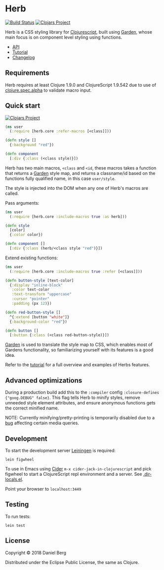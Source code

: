# Herb
[![Build Status](https://travis-ci.org/roosta/herb.svg?branch=master)](https://travis-ci.org/roosta/herb)
[![Clojars Project](https://img.shields.io/clojars/v/herb.svg)](https://clojars.org/herb)

Herb is a CSS styling library for [Clojurescript](https://clojurescript.org/), built using [Garden](https://github.com/noprompt/garden), whose main focus is on component level styling using functions.

- [API](https://roosta.github.io/herb/)
- [Tutorial](http://herb.roosta.sh/)
- [Changelog](https://github.com/roosta/herb/blob/master/CHANGELOG.md)

## Requirements
Herb requires at least Clojure 1.9.0 and ClojureScript 1.9.542 due to use of [clojure.spec.alpha](https://cljs.github.io/api/cljs.spec.alpha/) to validate macro input.

## Quick start
[![Clojars Project](http://clojars.org/herb/latest-version.svg)](http://clojars.org/herb)

```clojure
(ns user
  (:require [herb.core :refer-macros [<class]]))

(defn style []
  {:background "red"})

(defn component
  [:div {:class (<class style)}])
```

Herb has two main macros, `<class` and `<id`, these macros takes a function that returns a [Garden](https://github.com/noprompt/garden) style map, and returns a classname/id based on the functions fully qualified name, in this case `user/style`.

The style is injected into the DOM when any one of Herb's macros are called.


Pass arguments:

```clojure
(ns user
  (:require [herb.core :include-macros true :as herb]))

(defn style
  [color]
  {:color color})

(defn component []
  [:div {:class (herb/<class style "red")}])
```

Extend existing functions:

```clojure
(ns user
  (:require [herb.core :include-macros true :refer [<class]]))

(defn button-style [text-color]
  {:display "inline-block"
   :color text-color
   :text-transform "uppercase"
   :cursor "pointer"
   :padding (px 12)})

(defn red-button-style []
  ^{:extend [button "white"]}
  {:background-color "red"})

(defn button []
  [:button {:class (<class red-button-style)}])
```


[Garden](https://github.com/noprompt/garden) is used to translate the style map to CSS, which enables most of Gardens functionality, so familiarizing yourself with its features is a good idea.

Refer to the [tutorial](http://herb.roosta.sh/) for a full overview and examples of Herbs features.

## Advanced optimizations
During a production build add this to the `:compiler` config  `:closure-defines {"goog.DEBUG" false}`. This flag tells Herb to minify styles, remove unneeded style element attributes, and ensure anonymous functions gets the correct minified name.

NOTE: Currently minifying/pretty-printing is temporarily disabled due to a [bug](https://github.com/noprompt/garden/issues/168) affecting certain media queries.

## Development
To start the development server [Leiningen](https://leiningen.org/) is required:
```shell
lein figwheel
```

To use in Emacs using [Cider](https://github.com/clojure-emacs/cider) `m-x cider-jack-in-clojurescript` and pick figwheel to start a ClojureScript repl environment and a server. See [.dir-locals.el](https://github.com/roosta/herb/blob/master/.dir-locals.el).

Point your browser to `localhost:3449`

## Testing
To run tests:
```shell
lein test
```

## License

Copyright © 2018 Daniel Berg

Distributed under the Eclipse Public License, the same as Clojure.
